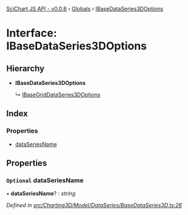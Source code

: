 [SciChart JS API - v0.0.6](../README.md) › [Globals](../globals.md) › [IBaseDataSeries3DOptions](ibasedataseries3doptions.md)

# Interface: IBaseDataSeries3DOptions

## Hierarchy

* **IBaseDataSeries3DOptions**

  ↳ [IBaseGridDataSeries3DOptions](ibasegriddataseries3doptions.md)

## Index

### Properties

* [dataSeriesName](ibasedataseries3doptions.md#optional-dataseriesname)

## Properties

### `Optional` dataSeriesName

• **dataSeriesName**? : *string*

*Defined in [src/Charting3D/Model/DataSeries/BaseDataSeries3D.ts:26](https://github.com/ABTSoftware/SciChart.Dev/blob/34ff3115c2/Web/src/SciChart/src/Charting3D/Model/DataSeries/BaseDataSeries3D.ts#L26)*
